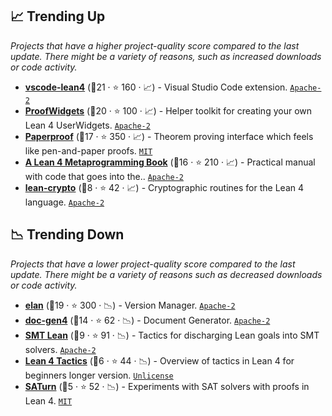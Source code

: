 ## 📈 Trending Up

_Projects that have a higher project-quality score compared to the last update. There might be a variety of reasons, such as increased downloads or code activity._

- <b><a href="https://github.com/leanprover/vscode-lean4">vscode-lean4</a></b> (🥇21 ·  ⭐ 160 · 📈) - Visual Studio Code extension. <code><a href="http://bit.ly/3nYMfla">Apache-2</a></code>
- <b><a href="https://github.com/leanprover-community/ProofWidgets4">ProofWidgets</a></b> (🥇20 ·  ⭐ 100 · 📈) - Helper toolkit for creating your own Lean 4 UserWidgets. <code><a href="http://bit.ly/3nYMfla">Apache-2</a></code>
- <b><a href="https://github.com/Paper-Proof/paperproof">Paperproof</a></b> (🥉17 ·  ⭐ 350 · 📈) - Theorem proving interface which feels like pen-and-paper proofs. <code><a href="http://bit.ly/34MBwT8">MIT</a></code>
- <b><a href="https://github.com/leanprover-community/lean4-metaprogramming-book">A Lean 4 Metaprogramming Book</a></b> (🥇16 ·  ⭐ 210 · 📈) - Practical manual with code that goes into the.. <code><a href="http://bit.ly/3nYMfla">Apache-2</a></code>
- <b><a href="https://github.com/joehendrix/lean-crypto">lean-crypto</a></b> (🥉8 ·  ⭐ 42 · 📈) - Cryptographic routines for the Lean 4 language. <code><a href="http://bit.ly/3nYMfla">Apache-2</a></code>

## 📉 Trending Down

_Projects that have a lower project-quality score compared to the last update. There might be a variety of reasons such as decreased downloads or code activity._

- <b><a href="https://github.com/leanprover/elan">elan</a></b> (🥈19 ·  ⭐ 300 · 📉) - Version Manager. <code><a href="http://bit.ly/3nYMfla">Apache-2</a></code>
- <b><a href="https://github.com/leanprover/doc-gen4">doc-gen4</a></b> (🥉14 ·  ⭐ 62 · 📉) - Document Generator. <code><a href="http://bit.ly/3nYMfla">Apache-2</a></code>
- <b><a href="https://github.com/ufmg-smite/lean-smt">SMT Lean</a></b> (🥉9 ·  ⭐ 91 · 📉) - Tactics for discharging Lean goals into SMT solvers. <code><a href="http://bit.ly/3nYMfla">Apache-2</a></code>
- <b><a href="https://github.com/madvorak/lean4-tactics">Lean 4 Tactics</a></b> (🥈6 ·  ⭐ 44 · 📉) - Overview of tactics in Lean 4 for beginners longer version. <code><a href="http://bit.ly/3rvuUlR">Unlicense</a></code>
- <b><a href="https://github.com/siddhartha-gadgil/Saturn">SATurn</a></b> (🥉5 ·  ⭐ 52 · 📉) - Experiments with SAT solvers with proofs in Lean 4. <code><a href="http://bit.ly/34MBwT8">MIT</a></code>

